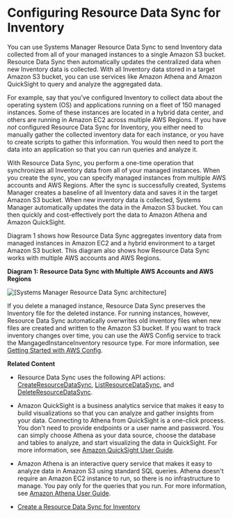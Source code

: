 # Configuring Resource Data Sync for Inventory<a name="sysman-inventory-datasync"></a>

You can use Systems Manager Resource Data Sync to send Inventory data collected from all of your managed instances to a single Amazon S3 bucket\. Resource Data Sync then automatically updates the centralized data when new Inventory data is collected\. With all Inventory data stored in a target Amazon S3 bucket, you can use services like Amazon Athena and Amazon QuickSight to query and analyze the aggregated data\.

For example, say that you've configured Inventory to collect data about the operating system \(OS\) and applications running on a fleet of 150 managed instances\. Some of these instances are located in a hybrid data center, and others are running in Amazon EC2 across multiple AWS Regions\. If you have *not* configured Resource Data Sync for Inventory, you either need to manually gather the collected inventory data for each instance, or you have to create scripts to gather this information\. You would then need to port the data into an application so that you can run queries and analyze it\.

With Resource Data Sync, you perform a one\-time operation that synchronizes all Inventory data from all of your managed instances\. When you create the sync, you can specify managed instances from multiple AWS accounts and AWS Regions\. After the sync is successfully created, Systems Manager creates a baseline of all Inventory data and saves it in the target Amazon S3 bucket\. When new inventory data is collected, Systems Manager automatically updates the data in the Amazon S3 bucket\. You can then quickly and cost\-effectively port the data to Amazon Athena and Amazon QuickSight\.

Diagram 1 shows how Resource Data Sync aggregates inventory data from managed instances in Amazon EC2 and a hybrid environment to a target Amazon S3 bucket\. This diagram also shows how Resource Data Sync works with multiple AWS accounts and AWS Regions\.

**Diagram 1: Resource Data Sync with Multiple AWS Accounts and AWS Regions**

![\[Systems Manager Resource Data Sync architecture\]](http://docs.aws.amazon.com/systems-manager/latest/userguide/images/ssm-inventory-datasync-vsd.png)

If you delete a managed instance, Resource Data Sync preserves the Inventory file for the deleted instance\. For running instances, however, Resource Data Sync automatically overwrites old inventory files when new files are created and written to the Amazon S3 bucket\. If you want to track inventory changes over time, you can use the AWS Config service to track the MangagedInstanceInventory resource type\. For more information, see [Getting Started with AWS Config](http://docs.aws.amazon.com/config/latest/developerguide/getting-started.html)\.

**Related Content**

+ Resource Data Sync uses the following API actions: [CreateResourceDataSync](http://docs.aws.amazon.com/ssm/latest/APIReference/API_CreateResourceDataSync.html), [ListResourceDataSync](http://docs.aws.amazon.com/ssm/latest/APIReference/API_ListResourceDataSync.html), and [DeleteResourceDataSync](http://docs.aws.amazon.com/ssm/latest/APIReference/API_DeleteResourceDataSync.html)\.

+ Amazon QuickSight is a business analytics service that makes it easy to build visualizations so that you can analyze and gather insights from your data\. Connecting to Athena from QuickSight is a one\-click process\. You don't need to provide endpoints or a user name and password\. You can simply choose Athena as your data source, choose the database and tables to analyze, and start visualizing the data in QuickSight\. For more information, see [Amazon QuickSight User Guide](http://docs.aws.amazon.com/quicksight/latest/user/)\. 

+ Amazon Athena is an interactive query service that makes it easy to analyze data in Amazon S3 using standard SQL queries\. Athena doesn't require an Amazon EC2 instance to run, so there is no infrastructure to manage\. You pay only for the queries that you run\. For more information, see [Amazon Athena User Guide](http://docs.aws.amazon.com/athena/latest/ug/)\.


+ [Create a Resource Data Sync for Inventory](sysman-inventory-datasync-create.md)